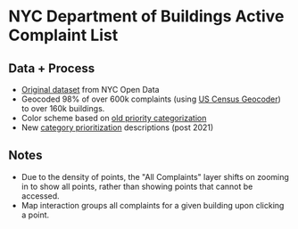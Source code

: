 # NYC Department of Buildings Active Complaint List

## Data + Process
- [Original dataset](https://data.cityofnewyork.us/Housing-Development/DOB-Complaints-Received/eabe-havv) from NYC Open Data
- Geocoded 98% of over 600k complaints (using [US Census Geocoder](https://geocoding.geo.census.gov/geocoder/)) to over 160k buildings.
- Color scheme based on [old priority categorization](https://data.cityofnewyork.us/api/views/eabe-havv/files/dc709ed2-7af1-429c-92c9-71ec3a4c23fa?download=true&filename=DOBComplaints_complaint_category_list.pdf)
- New [category prioritization](https://www.nyc.gov/assets/buildings/pdf/complaint_category.pdf) descriptions (post 2021)

## Notes
- Due to the density of points, the "All Complaints" layer shifts on zooming in to show all points, rather than showing points that cannot be accessed.
- Map interaction groups all complaints for a given building upon clicking a point.
